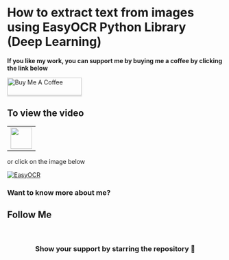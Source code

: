 # How to extract text from images using EasyOCR Python Library (Deep Learning)

**If you like my work, you can support me by buying me a coffee by clicking the link below**

<a href="https://www.buymeacoffee.com/bhattbhavesh91" target="_blank"><img src="https://www.buymeacoffee.com/assets/img/custom_images/orange_img.png" alt="Buy Me A Coffee" style="height: 41px !important;width: 174px !important;box-shadow: 0px 3px 2px 0px rgba(190, 190, 190, 0.5) !important;-webkit-box-shadow: 0px 3px 2px 0px rgba(190, 190, 190, 0.5) !important;" ></a>

## To view the video

<table>
   <tr>
      <td><a href="http://www.youtube.com/watch?v=ic4chj-iMaI" target="_blank"><img height="50" src = "https://img.shields.io/youtube/views/ic4chj-iMaI?color=blue&label=Watch%20on%20YouTube&logo=youtube&logoColor=red&style=for-the-badge"></a></td>
   </tr>
</table>

or click on the image below

[![EasyOCR](http://img.youtube.com/vi/ic4chj-iMaI/0.jpg)](http://www.youtube.com/watch?v=ic4chj-iMaI)


### Want to know more about me?
## Follow Me
<a href="https://github.com/Hamza3226" target="_blank"><img class="ai-subscribed-social-icon"  width="30"></a>
<a href="https://www.linkedin.com/in/iamhamza99/" target="_blank"><img class="ai-subscribed-social-icon"  width="30"></a>

<h3 align="center">Show your support by starring the repository 🙂</h3>
